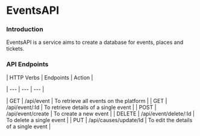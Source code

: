 # EventsAPI

### Introduction
EventsAPI is a service aims to create a database for events, places and tickets.

### API Endpoints
| HTTP Verbs | Endpoints | Action |

| --- | --- | --- |

| GET | /api/event | To retrieve all events on the platform |
| GET | /api/event/:Id | To retrieve details of a single event |
| POST | /api/event/create | To create a new event |
| DELETE | /api/event/delete/:Id | To delete a single event |
| PUT | /api/causes/update/Id | To edit the details of a single event |
